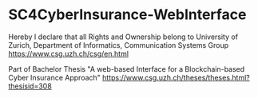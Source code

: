 # SC4CyberInsurance-WebInterface

Hereby I declare that all Rights and Ownership belong to University of Zurich, Department of Informatics, Communication Systems Group https://www.csg.uzh.ch/csg/en.html

Part of Bachelor Thesis "A web-based Interface for a Blockchain-based Cyber Insurance Approach" 
https://www.csg.uzh.ch/theses/theses.html?thesisid=308

